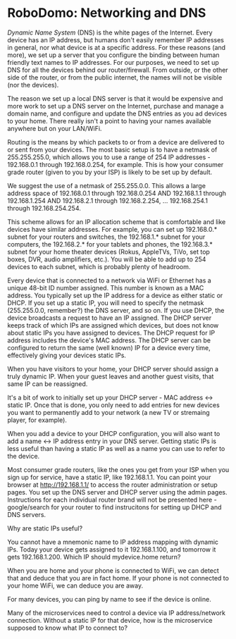 # RoboDomo: Networking and DNS

_Dynamic Name System_ (DNS) is the white pages of the Internet.  Every device has an IP address, but humans don't easily
remember IP addresses in general, nor what device is at a specific address.  For these reasons (and more), we set up a
server that you configure the binding between human friendly text names to IP addresses.  For our purposes, we need to
set up DNS for all the devices behind our router/firewall.  From outside, or the other side of the router, or from the
public internet, the names will not be visible (nor the devices).

The reason we set up a local DNS server is that it would be expensive and more work to set up a DNS server on the
Internet, purchase and manage a domain name, and configure and update the DNS entries as you ad devices to your home.
There really isn't a point to having your names available anywhere but on your LAN/WiFi.

Routing is the means by which packets to or from a device are delivered to or sent from your devices.  The most
basic setup is to have a netmask of 255.255.255.0, which allows you to use a range of 254 IP addresses - 192.168.0.1
through 192.168.0.254, for example.  This is how your consumer grade router (given to you by your ISP) is likely to be
set up by default.

We suggest the use of a netmask of 255.255.0.0.  This allows a large address space of 192.168.0.1 through 192.168.0.254 
AND 192.168.1.1 through 192.168.1.254 AND 192.168.2.1 through 192.168.2.254, ... 192.168.254.1 through 192.168.254.254.

This scheme allows for an IP allocation scheme that is comfortable and like devices have similar addresses.  For
example, you can set up 192.168.0.* subnet for your routers and switches, the 192.168.1.* subnet for your computers, the
192.168.2.* for your tablets and phones, the 192.168.3.* subnet for your home theater devices (Rokus, AppleTVs, TiVo,
set top boxes, DVR, audio amplifiers, etc.).  You will be able to add up to 254 devices to each subnet, which is
probably plenty of headroom.

Every device that is connected to a network via WiFi or Ethernet has a unique 48-bit ID number assigned.  This number is
known as a MAC address.  You typically set up the IP address for a device as either static or DHCP.  If you set up a
static IP, you will need to specify the netmask (255.255.0.0, remember?) the DNS server, and so on.  If you use DHCP,
the device broadcasts a request to have an IP assigned.  The DHCP server keeps track of which  IPs are assigned which
devices, but does not know about static IPs you have assigned to devices.  The DHCP request for IP address includes the
device's MAC address.  The DHCP server can be configured to return the same (well known) IP for a device every time,
effectively giving your devices static IPs.  

When you have visitors to your home, your DHCP server should assign a truly dynamic IP.  When your guest leaves and
another guest visits, that same IP can be reassigned.

It's a bit of work to initially set up your DHCP server - MAC address <-> static IP.  Once that is done, you only need
to add entries for new devices you want to permanently add to your network (a new TV or stremaing player, for example).

When you add a device to your DHCP configuration, you will also want to add a name <-> IP address entry in your DNS
server.  Getting static IPs is less useful than having a static IP as well as a name you can use to refer to the device.

Most consumer grade routers, like the ones you get from your ISP when you sign up for service, have a static IP, like
192.168.1.1.  You can point your browser at http://192.168.1.1/ to access the router administration or setup pages.  You
set up the DNS server and DHCP server using the admin pages.  Instructions for each individual router brand will not be
presented here - google/search for your router to find instrucitons for setting up DHCP and DNS servers.

Why are static IPs useful?  

You cannot have a mnemonic name to IP address mapping with dynamic IPs.  Today your device gets assigned to it 
192.168.1.100, and tomorrow it gets 192.168.1.200.  Which IP should mydevice.home return?

When you are home and your phone is connected to WiFi, we can detect that and deduce that you are in fact home.  If your
phone is not connected to your home WiFi, we can deduce you are away.

For many devices, you can ping by name to see if the device is online.  

Many of the microservices need to control a device via IP address/network connection.  Without a static IP for that
device, how is the microservice supposed to know what IP to connect to?






